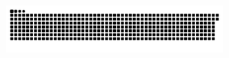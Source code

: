 ![Snake animation](https://github.com/devjefferson/devjefferson/blob/output/github-contribution-grid-snake.svg)
